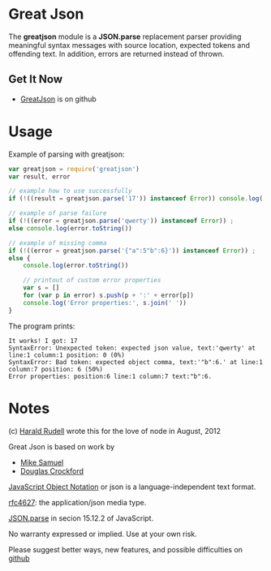 # Great Json

The **greatjson** module is a **JSON.parse** replacement parser providing meaningful syntax messages with source location, expected tokens and offending text. In addition, errors are returned instead of thrown.

## Get It Now

* [GreatJson](https://github.com/haraldrudell/greatjson) is on github

# Usage

Example of parsing with greatjson:

```js
var greatjson = require('greatjson')
var result, error

// example how to use successfully
if (!((result = greatjson.parse('17')) instanceof Error)) console.log('It works! I got:', result)

// example of parse failure
if (!((error = greatjson.parse('qwerty')) instanceof Error)) ;
else console.log(error.toString())

// example of missing comma
if (!((error = greatjson.parse('{"a":5"b":6}')) instanceof Error)) ;
else {
	console.log(error.toString())

	// printout of custom error properties
	var s = []
	for (var p in error) s.push(p + ':' + error[p])
	console.log('Error properties:', s.join(' '))
}
```

The program prints:

```
It works! I got: 17
SyntaxError: Unexpected token: expected json value, text:'qwerty' at line:1 column:1 position: 0 (0%)
SyntaxError: Bad token: expected object comma, text:'"b":6.' at line:1 column:7 position: 6 (50%)
Error properties: position:6 line:1 column:7 text:"b":6.
```

# Notes

(c) [Harald Rudell](http://www.haraldrudell.com) wrote this for the love of node in August, 2012

Great Json is based on work by

* [Mike Samuel](http://json-sans-eval.googlecode.com/)
* [Douglas Crockford](https://github.com/douglascrockford/JSON-js)

[JavaScript Object Notation](http://json.org/) or json is a language-independent text format.

[rfc4627](http://www.ietf.org/rfc/rfc4627): the application/json media type.

[JSON.parse](http://www.ecma-international.org/publications/files/ECMA-ST/Ecma-262.pdf#page=215) in secion 15.12.2 of JavaScript.

No warranty expressed or implied. Use at your own risk.

Please suggest better ways, new features, and possible difficulties on [github](https://github.com/haraldrudell/greatjson)